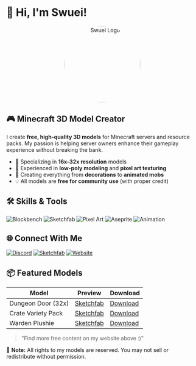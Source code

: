 # 👋 Hi, I'm Swuei!

<p align="center">
  <img src="https://i.ibb.co/MDhCjGRL/eye-block.png" alt="Swuei Logo" width="200" style="border-radius: 50%;">
</p>

## 🎮 Minecraft 3D Model Creator

I create **free, high-quality 3D models** for Minecraft servers and resource packs. My passion is helping server owners enhance their gameplay experience without breaking the bank.

- 🔧 Specializing in **16x-32x resolution** models
- 🎨 Experienced in **low-poly modeling** and **pixel art texturing**
- 🤖 Creating everything from **decorations** to **animated mobs**
- 💡 All models are **free for community use** (with proper credit)

## 🛠️ Skills & Tools

![Blockbench](https://img.shields.io/badge/-Blockbench-3D7AB1?style=flat&logo=blockbench&logoColor=white)
![Sketchfab](https://img.shields.io/badge/-Sketchfab-1CAAD9?style=flat&logo=sketchfab&logoColor=white)
![Pixel Art](https://img.shields.io/badge/-Pixel_Art-FF66FF?style=flat)
![Aseprite](https://img.shields.io/badge/-Aseprite-7D929E?style=flat&logo=aseprite&logoColor=white)
![Animation](https://img.shields.io/badge/-Animation-00CCFF?style=flat)

## 🌐 Connect With Me

[![Discord](https://img.shields.io/badge/Discord-Swuei-5865F2?style=for-the-badge&logo=discord&logoColor=white)](https://discord.com/users/817968354979610624)
[![Sketchfab](https://img.shields.io/badge/Sketchfab-Portfolio-1CAAD9?style=for-the-badge&logo=sketchfab&logoColor=white)](https://sketchfab.com/Swuei)
[![Website](https://img.shields.io/badge/Website-Website-00AA00?style=for-the-badge)](https://swuei.github.io/index.html)

## 📦 Featured Models

| Model | Preview | Download |
|-------|---------|----------|
| Dungeon Door (32x) | [Sketchfab](https://sketchfab.com/models/cc121d18e1954fd8adf45332f74461ac) | [Download](https://swuei.github.io/Portfolio/downloads.html) |
| Crate Variety Pack | [Sketchfab](https://sketchfab.com/models/fabae8c8beec464c823d73da8e66f691) | [Download](https://swuei.github.io/Portfolio/downloads.html) |
| Warden Plushie | [Sketchfab](https://sketchfab.com/models/b1fe9168a461423d969872b57314414a) | [Download](https://swuei.github.io/Portfolio/downloads.html) |

> "Find more free content on my website above :)"

📜 **Note:** All rights to my models are reserved. You may not sell or redistribute without permission.
